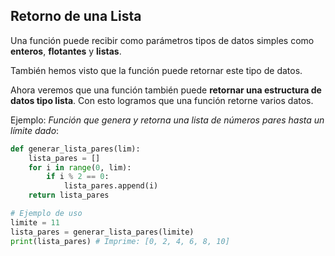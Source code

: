 ## Retorno de una Lista

Una función puede recibir como parámetros tipos de datos simples como **enteros**, **flotantes** y **listas**.

También hemos visto que la función puede retornar este tipo de datos.

Ahora veremos que una función también puede **retornar una estructura de datos tipo lista**. Con esto logramos que una función retorne varios datos.

Ejemplo: *Función que genera y retorna una lista de números pares hasta un límite dado*:

```python
def generar_lista_pares(lim):
    lista_pares = []
    for i in range(0, lim):
        if i % 2 == 0:
            lista_pares.append(i)
    return lista_pares

# Ejemplo de uso
limite = 11
lista_pares = generar_lista_pares(limite)
print(lista_pares) # Imprime: [0, 2, 4, 6, 8, 10]
```